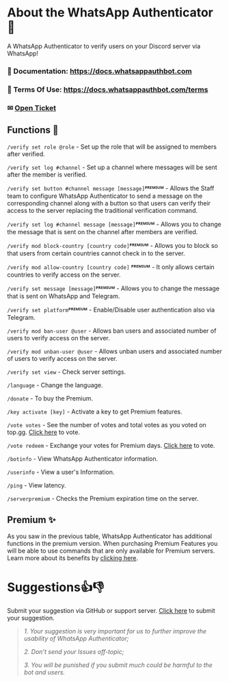# About the WhatsApp Authenticator 🤖

A WhatsApp Authenticator to verify users on your Discord server via WhatsApp!

### 📃 Documentation: https://docs.whatsappauthbot.com
### 📝 Terms Of Use: https://docs.whatsappauthbot.com/terms
### ✉ [Open Ticket](https://ticket.whatsappauthbot.com) 

## Functions 🔧

`/verify set role @role` - Set up the role that will be assigned to members after verified.

`/verify set log #channel` - Set up a channel where messages will be sent after the member is verified.

`/verify set button #channel message [message]`**ᴾᴿᴱᴹᴵᵁᴹ** - Allows the Staff team to configure WhatsApp Authenticator to send a message on the corresponding channel along with a button so that users can verify their access to the server replacing the traditional verification command.

`/verify set log #channel message [message]`**ᴾᴿᴱᴹᴵᵁᴹ** - Allows you to change the message that is sent on the channel after members are verified.

`/verify mod block-country [country code]`**ᴾᴿᴱᴹᴵᵁᴹ** - Allows you to block so that users from certain countries cannot check in to the server.

`/verify mod allow-country [country code]` **ᴾᴿᴱᴹᴵᵁᴹ** - It only allows certain countries to verify access on the server.

`/verify set message [message]`**ᴾᴿᴱᴹᴵᵁᴹ** - Allows you to change the message that is sent on WhatsApp and Telegram.

`/verify set platform`**ᴾᴿᴱᴹᴵᵁᴹ** - Enable/Disable user authentication also via Telegram.

`/verify mod ban-user @user` - Allows ban users and associated number of users to verify access on the server.

`/verify mod unban-user @user` - Allows unban users and associated number of users to verify access on the server.

`/verify set view` - Check server settings.

`/language` - Change the language.

`/donate` - To buy the Premium.

`/key activate [key]` - Activate a key to get Premium features.

`/vote votes` - See the number of votes and total votes as you voted on top.gg. [Click here](https://top.gg/bot/854509145021874186/vote) to vote.

`/vote redeem` - Exchange your votes for Premium days. [Click here](https://top.gg/bot/854509145021874186/vote) to vote.

`/botinfo` - View WhatsApp Authenticator information.

`/userinfo` - View a user's Information.

`/ping` - View latency.

`/serverpremium` - Checks the Premium expiration time on the server.

## Premium ✨
As you saw in the previous table, WhatsApp Authenticator has additional functions in the premium version. When purchasing Premium Features you will be able to use commands that are only available for Premium servers. Learn more about its benefits by [clicking here](https://docs.whatsappauthbot.com/premium).


# Suggestions👍👎
Submit your suggestion via GitHub or support server. [Click here](https://github.com/WhatsAppAuthenticator/WhatsAppAuthenticator/issues) to submit your suggestion.
> *1. Your suggestion is very important for us to further improve the usability of WhatsApp Authenticator;*
> 
> *2. Don't send your Issues off-topic;*
> 
> *3. You will be punished if you submit much could be harmful to the bot and users.*

